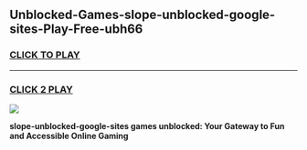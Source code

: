 
## Unblocked-Games-slope-unblocked-google-sites-Play-Free-ubh66
<h3>
<a href="https://premium76.site?title=slope-unblocked-google-sites&ref=10A">CLICK TO PLAY</a></h3>
<hr>

<h3>
<a href="https://premium76.site?title=slope-unblocked-google-sites&ref=10A">CLICK 2 PLAY</a>
  
</h3>

<a href="https://premium76.site?title=slope-unblocked-google-sites&ref=10A"><img src="https://clearcache.store/games.png"></a>


**slope-unblocked-google-sites games unblocked: Your Gateway to Fun and Accessible Online Gaming**
